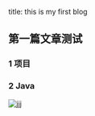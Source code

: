 title: this is my first blog

## 第一篇文章测试

### 1 项目

### 2 Java

 ![jjj](https://cdn.jsdelivr.net/gh/zzl-Alexander/CDN@1.0/CDN/jpg/%E4%B8%80%E5%AF%B9%E9%BB%91%E7%99%BD%E8%89%B2%E5%B0%8F%E7%8C%AB%E5%8F%AF%E7%88%B1%E5%9B%BE%E7%89%87_%E5%BD%BC%E5%B2%B8%E5%9B%BE%E7%BD%91.jpg)